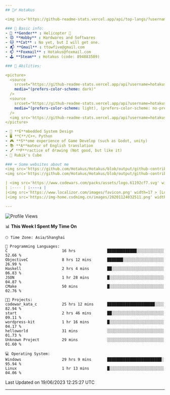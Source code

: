 ```yaml
---
## 🕵️‍♂️ Hotakus 

<img src='https://github-readme-stats.vercel.app/api/top-langs/?username=hotakus&layout=compact&theme=calm&border_radius=10#gh-dark-mode-only' width=350  align='right'>

### 📰 Basic info:
- 👬 **Gender** : Helicopter 🚁
- 😍 **Hobby** : Hardwares and Softwares
- 🐱 **Cat** : No yet, but I will get one.
- 📬 **Gmail** : ttowfive@gmail.com
- 📫 **Foxmail** : Hotakus@foxmail.com
- 🕹 **Steam** : Hotakus (code: 894883509)

### 💪 Abilities:

<picture>
  <source
    srcset="https://github-readme-stats.vercel.app/api?username=hotakus&show_icons=true&theme=calm&border_radius=10"
    media="(prefers-color-scheme: dark)"
  />
  <source
    srcset="https://github-readme-stats.vercel.app/api?username=hotakus&show_icons=true&theme=default&border_radius=10"
    media="(prefers-color-scheme: light), (prefers-color-scheme: no-preference)"
  />
  <img src='https://github-readme-stats.vercel.app/api?username=hotakus&show_icons=true&theme=calm&border_radius=10' width=350 align='right'>
</picture>

- 🔌 **E**mbedded System Design
- 🖥 **C**/C++、Python
- 🎮 **S**ome experience of Game Develop (such as Godot, unity)
- 📚 **A**mateur of English translation 
- 🖊 **P**ractice of drawing (Not good, but like it) 
- 🎲 Rubik's Cube

### ⌨ Some websites about me
<img src='https://github.com/Hotakus/Hotakus/blob/output/github-contribution-grid-snake-dark.svg#gh-dark-mode-only' width=450 align='right'>
<img src='https://github.com/Hotakus/Hotakus/blob/output/github-contribution-grid-snake.svg#gh-light-mode-only' width=450 align='right'>

| <img src='https://www.codewars.com/packs/assets/logo.61192cf7.svg' width=15 > [CodeWars](https://www.codewars.com/users/Hotakus) |<img src='https://www.codewars.com/users/Hotakus/badges/micro' width=150 >|  
| :---- | :----: | 
|<img src='https://www.localizor.com/images/favicon.png' width=17 > [Localizor](https://www.codewars.com/users/Hotakus)| <img src='https://www.localizor.com/images/localizor-logo.png' width=100 > |
|<img src='https://img-home.csdnimg.cn/images/20201124032511.png' width=30 > [CSDN](https://blog.csdn.net/qq_26106317?spm=1010.2135.3001.5421)|<img width=16 src="https://img-home.csdnimg.cn/images/20210108035947.gif"> <img src="https://csdnimg.cn/identity/blog4.png" width=16>|

---
```


<!--START_SECTION:waka-->
![Profile Views](http://img.shields.io/badge/Profile%20Views-52-blue)

📊 **This Week I Spent My Time On** 

```text
🕑︎ Time Zone: Asia/Shanghai

💬 Programming Languages: 
C                        16 hrs              █████████████░░░░░░░░░░░░   52.66 % 
ObjectiveC               8 hrs 12 mins       ███████░░░░░░░░░░░░░░░░░░   26.99 % 
Haskell                  2 hrs 4 mins        ██░░░░░░░░░░░░░░░░░░░░░░░   06.83 % 
JSON                     1 hr 28 mins        █░░░░░░░░░░░░░░░░░░░░░░░░   04.87 % 
CMake                    50 mins             █░░░░░░░░░░░░░░░░░░░░░░░░   02.76 % 

🐱‍💻 Projects: 
codewar_kata_c           25 hrs 12 mins      █████████████████████░░░░   82.94 % 
start                    2 hrs 46 mins       ██░░░░░░░░░░░░░░░░░░░░░░░   09.11 % 
wordpress-kit            1 hr 16 mins        █░░░░░░░░░░░░░░░░░░░░░░░░   04.17 % 
helloworld               31 mins             ░░░░░░░░░░░░░░░░░░░░░░░░░   01.73 % 
Unknown Project          29 mins             ░░░░░░░░░░░░░░░░░░░░░░░░░   01.60 % 

💻 Operating System: 
Windows                  29 hrs 9 mins       ████████████████████████░   95.94 % 
Linux                    1 hr 13 mins        █░░░░░░░░░░░░░░░░░░░░░░░░   04.06 % 
```


 Last Updated on 19/06/2023 12:25:27 UTC
<!--END_SECTION:waka-->

---
